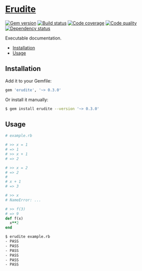 # [Erudite][1]

[![Gem version][2]][3]
[![Build status][4]][5]
[![Code coverage][6]][7]
[![Code quality][8]][9]
[![Dependency status][10]][11]

Executable documentation.

- [Installation](#installation)
- [Usage](#usage)

## Installation

Add it to your Gemfile:

``` rb
gem 'erudite', '~> 0.3.0'
```

Or install it manually:

``` sh
$ gem install erudite --version '~> 0.3.0'
```

## Usage

``` rb
# example.rb

# >> x = 1
# => 1
# >> x + 1
# => 2

# >> x = 2
# => 2
#
# x + 1
# => 3

# >> x
# NameError: ...

# >> f(3)
# => 9
def f(x)
  x**2
end
```

``` sh
$ erudite example.rb
- PASS
- PASS
- PASS
- PASS
- PASS
- PASS
```

[1]: https://github.com/tfausak/erudite
[2]: https://img.shields.io/gem/v/erudite.svg?style=flat
[3]: http://rubygems.org/gems/erudite
[4]: https://img.shields.io/travis/tfausak/erudite/master.svg?style=flat
[5]: https://travis-ci.org/tfausak/erudite
[6]: https://img.shields.io/coveralls/tfausak/erudite/master.svg?style=flat
[7]: https://coveralls.io/r/tfausak/erudite
[8]: https://img.shields.io/codeclimate/github/tfausak/erudite.svg?style=flat
[9]: https://codeclimate.com/github/tfausak/erudite
[10]: https://img.shields.io/gemnasium/tfausak/erudite.svg?style=flat
[11]: https://gemnasium.com/tfausak/erudite

